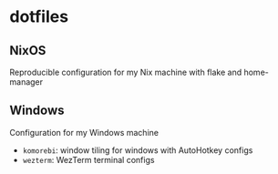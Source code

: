 # dotfiles

## NixOS

Reproducible configuration for my Nix machine with flake and home-manager

## Windows

Configuration for my Windows machine

- `komorebi`: window tiling for windows with AutoHotkey configs
- `wezterm`: WezTerm terminal configs
